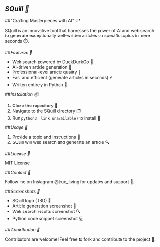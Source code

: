 ## *SQuill 📝*


##"Crafting Masterpieces with AI" 💡*

SQuill is an innovative tool that harnesses the power of AI and web search to generate exceptionally well-written articles on specific topics in mere seconds ⏱️.

##*Features 🌟*


- Web search powered by DuckDuckGo 🦆
- AI-driven article generation 🤖
- Professional-level article quality 📄
- Fast and efficient (generate articles in seconds) ⚡️
- Written entirely in Python 🐍

##*Installation 📦*


1. Clone the repository 📁
2. Navigate to the SQuill directory 🗂️
3. Run `python3 (link unavailable)` to install 🔄

##*Usage 📝*


1. Provide a topic and instructions 📝
2. SQuill will web search and generate an article 🔍

##*License 📜*


MIT License

##*Contact 📱*


Follow me on Instagram @true_living for updates and support 📸.

##*Screenshots 📸*


- SQuill logo (TBD) 🤔
- Article generation screenshot 📄
- Web search results screenshot 🔍
- Python code snippet screenshot 💻

##*Contribution 🤝*

Contributors are welcome! Feel free to fork and contribute to the project 🌈.
